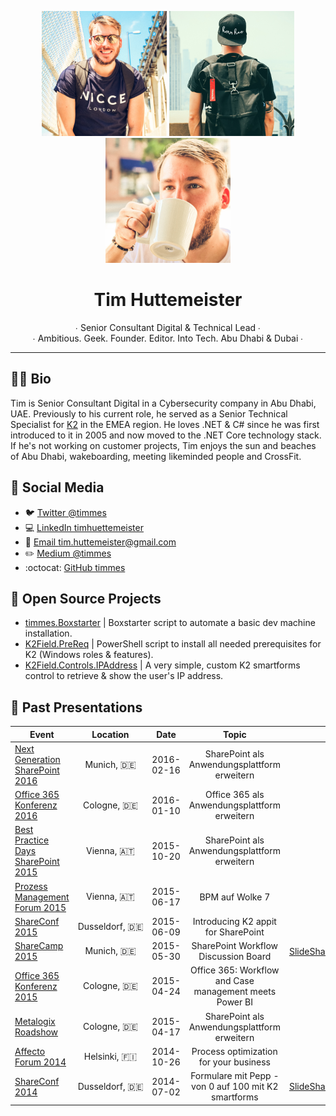 <p align="center">
  <img src="images/tim-01.png" width="200">
  <img src="images/tim-02.png" width="200">
  <img src="images/tim-03.png" width="200">
  <h1 align="center">Tim Huttemeister</h1>
  <p align="center">
    ∙ Senior Consultant Digital &amp; Technical Lead ∙<br>
    ∙ Ambitious. Geek. Founder. Editor. Into Tech. Abu Dhabi & Dubai ∙<br>
  </p>
</p>

---

## 🏄🏻 Bio
Tim is Senior Consultant Digital in a Cybersecurity company in Abu Dhabi, UAE. Previously to his current role, he served as a Senior Technical Specialist for <a target="_blank" href="https://www.k2.com">K2</a> in the EMEA region. 
He loves .NET & C# since he was first introduced to it in 2005 and now moved to the .NET Core technology stack. If he's not working on customer projects, Tim enjoys the sun and beaches of Abu Dhabi, wakeboarding, meeting likeminded people and CrossFit. 

## 💬 Social Media

- 🐦 [Twitter @timmes](https://twitter.com/timmes)
- 💻 [LinkedIn timhuettemeister](https://www.linkedin.com/in/timhuettemeister/)
- 📧 [Email tim.huttemeister@gmail.com](mailto:tim.huttemister@gmail.com)
- ✏️ [Medium @timmes](https://medium.com/@timmes)
- :octocat: [GitHub timmes](https://github.com/timmes)

## 💾 Open Source Projects

- [timmes.Boxstarter](https://github.com/timmes/timmes.Boxstarter) | Boxstarter script to automate a basic dev machine installation.
- [K2Field.PreReq](https://github.com/timmes/K2Field.PreReq) | PowerShell script to install all needed prerequisites for K2 (Windows roles & features).
- [K2Field.Controls.IPAddress](https://github.com/timmes/K2Field.Controls.IPAddress) | A very simple, custom K2 smartforms control to retrieve & show the user's IP address.


## 📢 Past Presentations

| Event | Location | Date | Topic |       |
|------|:-------:|:-----:|:------:|--------|
| [Next Generation SharePoint 2016](http://www.managementcircle.de/va_microsites/sharepoint.html) | Munich,&nbsp;🇩🇪 | 2016-02-16 | SharePoint als Anwendungsplattform erweitern |
| [Office 365 Konferenz 2016](http://www.office365konferenz.net/) | Cologne,&nbsp;🇩🇪 | 2016-01-10 | Office 365 als Anwendungsplattform erweitern |
| [Best Practice Days SharePoint 2015](http://www.managementcircle.de/seminar/best-practice-days-sharepointR.html) | Vienna,&nbsp;🇦🇹 | 2015-10-20 | SharePoint als Anwendungsplattform erweitern |
| [Prozess Management Forum 2015](http://businesscircle.at/prozesse-organisation/konferenz/prozess-management) | Vienna,&nbsp;🇦🇹 | 2015-06-17 | BPM auf Wolke 7 |
| [ShareConf 2015](http://www.shareconf.de/) | Dusseldorf,&nbsp;🇩🇪 | 2015-06-09 | Introducing K2 appit for SharePoint |
| [ShareCamp 2015](http://sharecamp.azurewebsites.net/) | Munich,&nbsp;🇩🇪 | 2015-05-30 | SharePoint Workflow Discussion Board | [SlideShare](https://www.slideshare.net/timmes/share-camp2015-timczubaykosp-workflow-diskussionsrunde)
| [Office 365 Konferenz 2015](http://www.office365konferenz.net/) | Cologne,&nbsp;🇩🇪 | 2015-04-24 | Office 365: Workflow and Case management meets Power BI |
| [Metalogix Roadshow](https://www.metalogix.com/events) | Cologne,&nbsp;🇩🇪 | 2015-04-17 | SharePoint als Anwendungsplattform erweitern |
| [Affecto Forum 2014](http://www.affectoforum.fi) | Helsinki,&nbsp;🇫🇮 | 2014-10-26 | Process optimization for your business |
| [ShareConf 2014](http://www.shareconf.de/) | Dusseldorf,&nbsp;🇩🇪 | 2014-07-02  | Formulare mit Pepp - von 0 auf 100 mit K2 smartforms | [SlideShare](https://www.slideshare.net/timmes/formulare-mit-pepp-von-0-auf-100-mit-k2-smartforms)